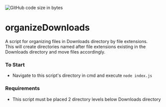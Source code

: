 ![GitHub code size in bytes](https://img.shields.io/github/languages/code-size/charlieboyee/organizeDownloads?style=for-the-badge)
# organizeDownloads
A script for organizing files in Downloads directory by file extensions.  
This will create directories named after file extensions existing in the Downloads directory and move files accordingly.  

### To Start
- Navigate to this script's directory in cmd and execute ```node index.js```

### Requirements  
- This script must be placed 2 directory levels below Downloads directory
